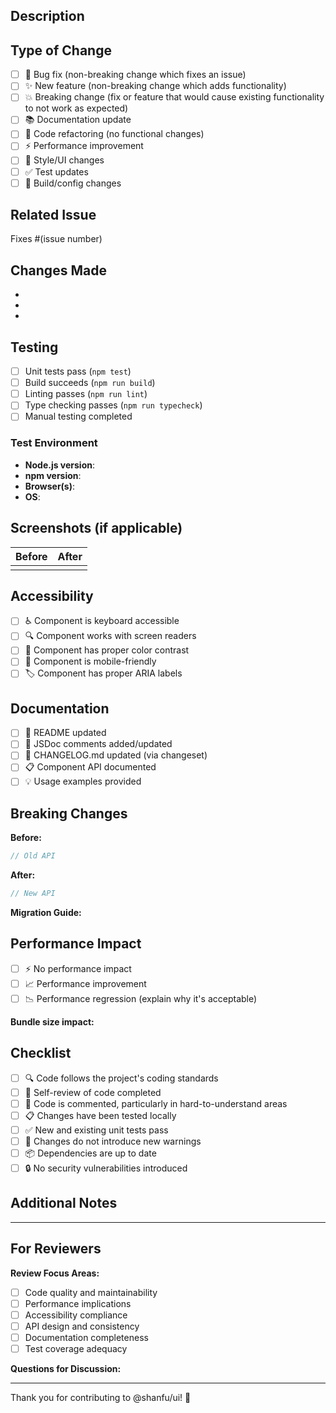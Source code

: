 ## Description

<!-- Provide a brief description of the changes in this PR -->

## Type of Change

<!-- Mark the relevant option with an "x" -->

- [ ] 🐛 Bug fix (non-breaking change which fixes an issue)
- [ ] ✨ New feature (non-breaking change which adds functionality)
- [ ] 💥 Breaking change (fix or feature that would cause existing functionality to not work as expected)
- [ ] 📚 Documentation update
- [ ] 🧹 Code refactoring (no functional changes)
- [ ] ⚡ Performance improvement
- [ ] 🎨 Style/UI changes
- [ ] ✅ Test updates
- [ ] 🔧 Build/config changes

## Related Issue

<!-- Link to the issue this PR addresses -->

Fixes #(issue number)

## Changes Made

<!-- List the main changes made in this PR -->

-
-
-

## Testing

<!-- Describe the tests you ran and how to reproduce them -->

- [ ] Unit tests pass (`npm test`)
- [ ] Build succeeds (`npm run build`)
- [ ] Linting passes (`npm run lint`)
- [ ] Type checking passes (`npm run typecheck`)
- [ ] Manual testing completed

### Test Environment

- **Node.js version**:
- **npm version**:
- **Browser(s)**:
- **OS**:

## Screenshots (if applicable)

<!-- Add screenshots or GIFs to help explain your changes -->

| Before | After |
| ------ | ----- |
|        |       |

## Accessibility

<!-- Check all that apply -->

- [ ] ♿ Component is keyboard accessible
- [ ] 🔍 Component works with screen readers
- [ ] 🎨 Component has proper color contrast
- [ ] 📱 Component is mobile-friendly
- [ ] 🏷️ Component has proper ARIA labels

## Documentation

<!-- Check all that apply -->

- [ ] 📖 README updated
- [ ] 📝 JSDoc comments added/updated
- [ ] 🔄 CHANGELOG.md updated (via changeset)
- [ ] 📋 Component API documented
- [ ] 💡 Usage examples provided

## Breaking Changes

<!-- If this is a breaking change, describe what breaks and how to migrate -->

**Before:**

```typescript
// Old API
```

**After:**

```typescript
// New API
```

**Migration Guide:**

<!-- Explain how users can migrate from the old API to the new one -->

## Performance Impact

<!-- Describe any performance implications -->

- [ ] ⚡ No performance impact
- [ ] 📈 Performance improvement
- [ ] 📉 Performance regression (explain why it's acceptable)

**Bundle size impact:** <!-- Describe changes to bundle size -->

## Checklist

<!-- Check all that apply -->

- [ ] 🔍 Code follows the project's coding standards
- [ ] 📝 Self-review of code completed
- [ ] 💬 Code is commented, particularly in hard-to-understand areas
- [ ] 📋 Changes have been tested locally
- [ ] ✅ New and existing unit tests pass
- [ ] 🔗 Changes do not introduce new warnings
- [ ] 📦 Dependencies are up to date
- [ ] 🔒 No security vulnerabilities introduced

## Additional Notes

<!-- Add any other context, concerns, or considerations for reviewers -->

---

## For Reviewers

**Review Focus Areas:**

- [ ] Code quality and maintainability
- [ ] Performance implications
- [ ] Accessibility compliance
- [ ] API design and consistency
- [ ] Documentation completeness
- [ ] Test coverage adequacy

**Questions for Discussion:**

<!-- List any specific areas you'd like feedback on -->

---

Thank you for contributing to @shanfu/ui! 🎉

